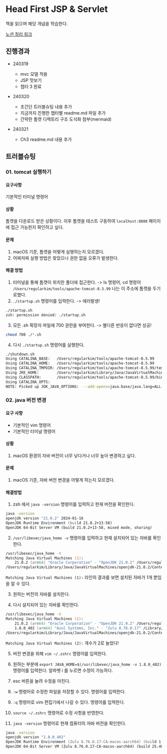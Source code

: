 # Head First JSP & Servlet

책을 읽으며 해당 개념을 학습한다.

[노션 정리 링크](https://regular-jk-kim.notion.site/addf0b4f93664a70882980aa7a238fae?v=891965005036474fa6d94782ba48cd8f)

## 진행경과
- 240319
  - mvc 모델 적용
  - JSP 맛보기
  - 챕터 3 완료

- 240320
  - 초간단 트러블슈팅 내용 추가 
  - 지금까지 진행한 챕터별 readme.md 파일 추가
  - 간략한 톰캣 디렉토리 구조 도식화 첨부(mermaid)

- 240321
  - Ch3 readme.md 내용 추가


## 트러블슈팅
### 01. tomcat 실행하기
#### 요구사항
기본적인 터미널 명령어

#### 상황
톰캣을 다운로드 받은 상황이다. 이후 톰캣을 테스트 구동하여 `localhost:8080` 페이지에 접근 가능한지 확인하고 싶다.

#### 문제
1. macOS 기준, 톰캣을 어떻게 실행하는지 모르겠다.
2. 어찌저찌 실행 방법은 찾았으나 권한 없음 오류가 발생한다.

#### 해결 방법
1. 터미널을 통해 톰캣이 위치한 폴더에 접근한다. -> ls 명령어, cd 명령어
   `/Users/regularkim/tools/apache-tomcat-8.5.99` 나는 이 주소에 톰캣을 두기로했다.
2. `./startup.sh` 명령어를 입력한다. -> 에러발생!
```zsh
./startup.sh
zsh: permission denied: ./startup.sh
```
3. 모든 .sh 확장자 파일에 700 권한을 부여한다. -> 별다른 반응이 없다면 성공!
```zsh
chmod 700 ./*.sh
```
4. 다시 `./startup.sh` 명령어를 실행한다.
```zsh
./shutdown.sh
Using CATALINA_BASE:   /Users/regularkim/tools/apache-tomcat-8.5.99
Using CATALINA_HOME:   /Users/regularkim/tools/apache-tomcat-8.5.99
Using CATALINA_TMPDIR: /Users/regularkim/tools/apache-tomcat-8.5.99/temp
Using JRE_HOME:        /Users/regularkim/Library/Java/JavaVirtualMachines/openjdk-21.0.2/Contents/Home
Using CLASSPATH:       /Users/regularkim/tools/apache-tomcat-8.5.99/bin/bootstrap.jar:/Users/regularkim/tools/apache-tomcat-8.5.99/bin/tomcat-juli.jar
Using CATALINA_OPTS:
NOTE: Picked up JDK_JAVA_OPTIONS:  --add-opens=java.base/java.lang=ALL-UNNAMED --add-opens=java.base/java.io=ALL-UNNAMED --add-opens=java.base/java.util=ALL-UNNAMED --add-opens=java.base/java.util.concurrent=ALL-UNNAMED --add-opens=java.rmi/sun.rmi.transport=ALL-UNNAMED
```

### 02. java 버전 변경
#### 요구 사항
- 기본적인 vim 명령어
- 기본적인 터미널 명령어

#### 상황
1. macOS 환경의 자바 버전이 너무 낮다거나 너무 높아 변경하고 싶다.

#### 문제
1. macOS 기준, 자바 버전 변경을 어떻게 하는지 모르겠다.

#### 해결방법
1. zsh 에서 `java -version` 명령어를 입력하고 현재 버전을 확인한다.
```zsh
java -version
openjdk version "21.0.2" 2024-01-16
OpenJDK Runtime Environment (build 21.0.2+13-58)
OpenJDK 64-Bit Server VM (build 21.0.2+13-58, mixed mode, sharing)
```
2. `/usr/libexec/java_home -v` 명령어를 입력하고 현재 설치되어 있는 자바를 확인한다.
```zsh
/usr/libexec/java_home -V
Matching Java Virtual Machines (1):
    21.0.2 (arm64) "Oracle Corporation" - "OpenJDK 21.0.2" /Users/regularkim/Library/Java/JavaVirtualMachines/openjdk-21.0.2/Contents/Home
/Users/regularkim/Library/Java/JavaVirtualMachines/openjdk-21.0.2/Contents/Home
```
`Matching Java Virtual Machines (1):` 라인의 결과를 보면 설치된 자바가 1개 뿐임을 알 수 있다.

3. 원하는 버전의 자바를 설치한다.

1. 다시 설치되어 있는 자바를 확인한다.
```zsh
/usr/libexec/java_home -V
Matching Java Virtual Machines (2):
    21.0.2 (arm64) "Oracle Corporation" - "OpenJDK 21.0.2" /Users/regularkim/Library/Java/JavaVirtualMachines/openjdk-21.0.2/Contents/Home
    1.8.0_402 (arm64) "Azul Systems, Inc." - "Zulu 8.76.0.17" /Library/Java/JavaVirtualMachines/zulu-8.jdk/Contents/Home
/Users/regularkim/Library/Java/JavaVirtualMachines/openjdk-21.0.2/Contents/Home
```
`Matching Java Virtual Machines (2):` 개수가 2로 늘었다!

5. 버전 변경을 위해 `vim ~/.zshrc` 명령어를 입력한다.

6. 원하는 부분에 `export JAVA_HOME=$(/usr/libexec/java_home -v 1.8.0_402)` 명령어를 입력한다.
   알파벳 i 를 누르면 수정이 가능하다.
7. esc 버튼을 눌려 수정을 마친다.
8. `:w` 명령어로 수정한 파일을 저장할 수 있다. 명령어를 입력한다.
9. `:q` 명령어로 vim 편집기에서 나갈 수 있다. 명령어를 입력한다.
10. `source ~/.zshrc` 명령어로 수정 사항을 반영한다.
11. `java -version` 명령어로 현재 컴퓨터의 자바 버전을 확인한다.
```zsh
java -version
openjdk version "1.8.0_402"
OpenJDK Runtime Environment (Zulu 8.76.0.17-CA-macos-aarch64) (build 1.8.0_402-b06)
OpenJDK 64-Bit Server VM (Zulu 8.76.0.17-CA-macos-aarch64) (build 25.402-b06, mixed mode)
```